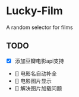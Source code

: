 Lucky-Film
==========

A random selector for films

## TODO

- [x] 添加豆瓣电影api支持
- [] 电影名自动补全
- [] 电影图片显示
- [] 解决图片加载问题
